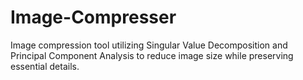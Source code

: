 # Image-Compresser
Image compression tool utilizing Singular Value Decomposition and Principal Component Analysis to reduce image size while preserving essential details. 
